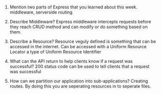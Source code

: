 1. Mention two parts of Express that you learned about this week.
   middleware, serverside routing

2. Describe Middleware?
   Express middleware intercepts requests before they reach CRUD method and can modify or do something based on them.

3. Describe a Resource?
   Resource veguly defined is something that can be accessed in the internet. Can be accessed with a Uniform Resource Locator a type of Uniform Resource Identifier

4. What can the API return to help clients know if a request was successful?
   200 status code can be used to tell clients that a request was successful

5. How can we partition our application into sub-applications?
   Creating routes. By doing this you are seperating resources in to seperate files.
